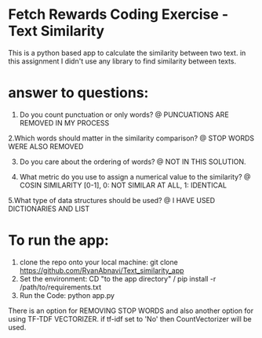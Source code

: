 # Fetch Rewards Coding Exercise - Text Similarity
This is a python based app to calculate the similarity between two text.
in this assignment I didn't use any library to find similarity between texts. 

# answer to questions:
1. Do you count punctuation or only words?
	@ PUNCUATIONS ARE REMOVED IN MY PROCESS

2.Which words should matter in the similarity comparison?
	@ STOP WORDS WERE ALSO REMOVED 

3. Do you care about the ordering of words?
	@ NOT IN THIS SOLUTION. 

4. What metric do you use to assign a numerical value to the similarity?
	@ COSIN SIMILARITY [0-1],  0: NOT SIMILAR AT ALL, 1: IDENTICAL

5.What type of data structures should be used?
	@ I HAVE USED DICTIONARIES AND LIST
 
# To run the app:
1. clone the repo onto your local machine: git clone https://github.com/RyanAbnavi/Text_similarity_app
2. Set the environment: CD "to the app directory" / pip install -r /path/to/requirements.txt
3. Run the Code: python app.py

There is an option for REMOVING STOP WORDS and also another option for using TF-TDF 
VECTORIZER. if tf-idf set to 'No' then CountVectorizer will be used. 


